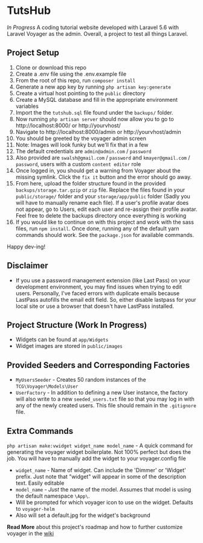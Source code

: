 # TutsHub 
_In Progress_
A coding tutorial website developed with Laravel 5.6 with Laravel Voyager as the admin.
Overall, a project to test all things Laravel.

## Project Setup
1. Clone or download this repo
2. Create a .env file using the .env.example file
3. From the root of this repo, run `composer install`
4. Generate a new app key by running `php artisan key:generate`
5. Create a virtual host pointing to the `public` directory
6. Create a MySQL database and fill in the appropriate environment variables
7. Import the the `tutshub.sql` file found under the `backups/` folder.
8. Now running `php artisan server` should now allow you to go to http://localhost:8000/ or http://yourvhost/
9. Navigate to http://localhost:8000/admin or http://yourvhost/admin
10. You should be greeted by the voyager admin screen
11. Note: Images will look funky but we'll fix that in a few
12. The default credentials are `admin@admin.com` / `password`
13. Also provided are `swalsh@gmail.com` / `password` and `kmayer@gmail.com` / `password`, users with a custom `content editor` role
14. Once logged in, you should get a warning from Voyager about the missing symlink. Click the `fix it` button and the error should go away.
15. From here, upload the folder structure found in the provided `backups/storage.tar.gzip` or `zip` file. Replace the files found in your `public/storage/` folder and your `storage/app/public` folder (Sadly you will have to manually rename each file). If a user's profile avatar does not appear, go to Users, edit each user and re-assign their profile avatar. Feel free to delete the backups directory once everything is working
13. If you would like to continue on with this project and work with the sass files, run `npm install`. Once done, running any of the default yarn commands should work. See the `package.json` for available commands.

Happy dev-ing!

## Disclaimer
* If you use a password management extension (like Last Pass) on your development environment, you may find issues when trying to edit users. Personally, I've faced errors with duplicate emails because LastPass autofills the email edit field. So, either disable lastpass for your local site or use a browser that doesn't have LastPass installed.

## Project Structure (Work In Progress)
* Widgets can be found at `app/Widgets`
* Widget images are stored in `public/images`

## Provided Seeders and Corresponding Factories
* `MyUsersSeeder` - Creates 50 random instances of the `TCG\Voyager\Models\User`
* `UserFactory` - In addition to defining a new User instance, the factory will also write to a new `seeded_users.txt` file so that you may log in with any of the newly created users. This file should remain in the `.gitignore` file.

## Extra Commands

`php artisan make:vwidget widget_name model_name` - A quick command for generating the voyager widget boilerplate. Not 100% perfect but does the job. You will have to manually add the widget to your voyager.config file

* `widget_name` - Name of widget. Can include the 'Dimmer' or 'Widget' prefix. Just note that "widget" will appear in some of the description text. Easily editable
* `model_name` - _Just_ the name of the model. Assumes that model is using the default namespace `\App\`.
* Will be prompted for which voyager icon to use on the widget. Defaults to `voyager-helm`
* Also will set a default.jpg for the widget's background

__Read More__ about this project's roadmap and how to further customize voyager in the [wiki](https://github.com/AnaliaMok/TutsHub.wiki.git)
